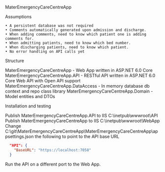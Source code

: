 MaterEmergencyCareCentreApp

Assumptions

	• A persistent database was not required
	• Comments automatically generated upon admission and discharge.
	• When adding comments, need to know which patient one is adding comments for.
	• When admitting patients, need to know which bed number.
	• When discharging patients, need to know which patient.
	• No error handling on API calls yet

Structure

MaterEmergencyCareCentreApp - Web App written in ASP.NET 6.0 Core 
MaterEmergencyCareCentreApp.API - RESTful API written in ASP.NET 6.0 Core Web API with Open API support
MaterEmergencyCareCentreApp.DataAccess - In memory database db context and repo class library
MaterEmergencyCareCentreApp.Domain - Model entities and DTOs

Installation and testing

Publish MaterEmergencyCareCentreApp.API to IIS C:\inetpub\wwwroot\API
Publish MaterEmergencyCareCentreApp to IIS C:\inetpub\wwwroot\WebApp
Change C:\git\MaterEmergencyCareCentreApp\MaterEmergencyCareCentreApp\appsettings.json the following to point to the API
base URL

```json
  "API": {
    "BaseURL": "https://localhost:7058"
  }
```

Run the API on a different port to the Web App.


